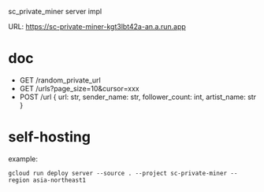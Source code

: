 sc_private_miner server impl

URL: https://sc-private-miner-kgt3lbt42a-an.a.run.app

# doc

- GET /random_private_url
- GET /urls?page_size=10&cursor=xxx
- POST /url { url: str, sender_name: str, follower_count: int, artist_name: str }

# self-hosting

example:

```
gcloud run deploy server --source . --project sc-private-miner --region asia-northeast1
```
